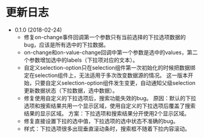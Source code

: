 # 更新日志

* 0.1.0  (2018-02-24)
  * 修复on-change事件回调第一个参数只有当前选择的下拉选项数据的bug，应该是所有选中的下拉数据。
  * on-change和on-value-change回调中第一个参数是选中的values，第二个参数增加选中的labels（下拉项对应的文本）。
  * 自定义selection-option只在selection组件第一次初始化的时候把数据绑定在selection组件上，无法适用于多次改变数据源的情况。
    这一版本开始，只要自定义selection-option组件发生变更，自动通知父级selection更新数据状态（下拉数据，选中数据）。
  * 修复使用自定义的下拉选项后，搜索功能失效的bug。
    原因：默认的下拉选项和搜索结果共用一个显示区域，使用自定义的下拉选项后覆盖了搜索结果的显示区域。
    方案：下拉选项和搜索结果分开使用2个显示区域。
  * 修复直接设置下拉的选中值，下拉选项的选中状态不准确的bug。
  * 样式：下拉选项很多出现垂直滚动条时，搜索框不随着下拉内容滚动。
